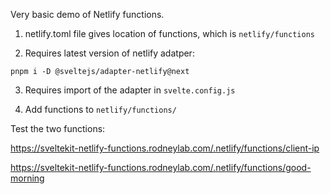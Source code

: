 Very basic demo of Netlify functions.

1. netlify.toml file gives location of functions, which is `netlify/functions`

2. Requires latest version of netlify adatper:

```shell
pnpm i -D @sveltejs/adapter-netlify@next    
```

3. Requires import of the adapter in `svelte.config.js`

4. Add functions to `netlify/functions/`


Test the two functions:

<a aria-label="Test client I P function" href="https://sveltekit-netlify-functions.rodneylab.com/.netlify/functions/client-ip" target="_blank" rel="nofollow noopener noreferrer">https://sveltekit-netlify-functions.rodneylab.com/.netlify/functions/client-ip</a>

<a aria-label="Test Good Morning function" href="https://sveltekit-netlify-functions.rodneylab.com/.netlify/functions/good-morning" target="_blank" rel="nofollow noopener noreferrer">https://sveltekit-netlify-functions.rodneylab.com/.netlify/functions/good-morning</a>